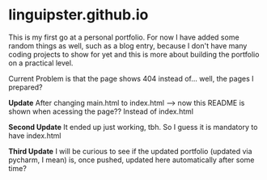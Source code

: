 # linguipster.github.io


This is my first go at a personal portfolio. For now I have added some random things as well, such as a blog entry, because I don't have many coding projects to show for yet and this is more about building the portfolio on a practical level. 

Current Problem is that the page shows 404 instead of... well, the pages I prepared? 

**Update**  After changing main.html to index.html --> now this README is shown when acessing the page?? Instead of index.html 

**Second Update** It ended up just working, tbh. So I guess it is mandatory to have index.html 

**Third Update** I will be curious to see if the updated portfolio (updated via pycharm, I mean) is, once pushed, updated here automatically after some time? 